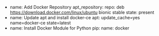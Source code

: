 - name: Add Docker Repository
apt_repository:
repo: deb https://download.docker.com/linux/ubuntu bionic stable
state: present
- name: Update apt and install docker-ce
apt: update_cache=yes name=docker-ce state=latest
- name: Install Docker Module for Python
pip:
name: docker

